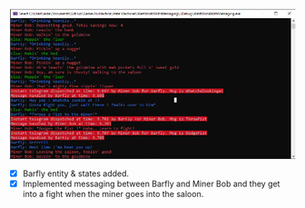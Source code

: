 ![alt text](westworld.png)

- [x] Barfly entity & states added.
- [x] Implemented messaging between Barfly and Miner Bob and they get into a fight when the miner goes into the saloon.
